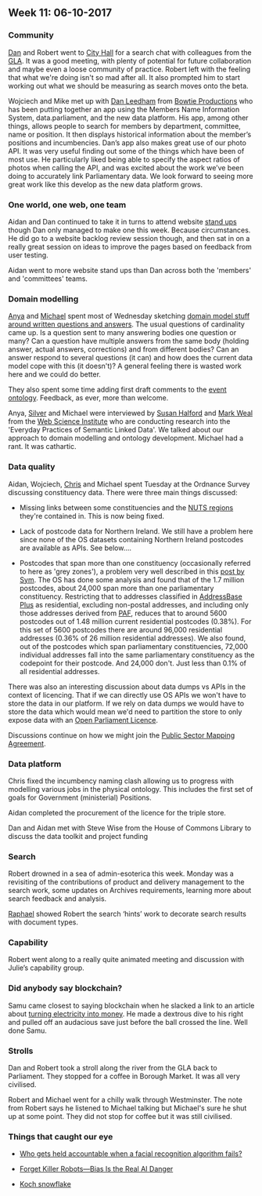 ## Week 11: 06-10-2017

### Community

[Dan](https://twitter.com/dasbarrett) and Robert went to [City Hall](https://en.wikipedia.org/wiki/City_Hall,_London) for a search chat with colleagues from the [GLA](https://www.london.gov.uk/). It was a good meeting, with plenty of potential for future collaboration and maybe even a loose community of practice. Robert left with the feeling that what we're doing isn't so mad after all. It also prompted him to start working out what we should be measuring as search moves onto the beta. 

Wojciech and Mike met up with [Dan Leedham](https://twitter.com/danleedham) from [Bowtie Productions](http://www.bowtietv.com/) who has been putting together an app using the Members Name Information System, data.parliament, and the new data platform. His app, among other things, allows people to search for members by department, committee, name or position. It then displays historical information about the member’s positions and incumbencies. Dan’s app also makes great use of our photo API. It was very useful finding out some of the things which have been of most use. He particularly liked being able to specify the aspect ratios of photos when calling the API, and was excited about the work we’ve been doing to accurately link Parliamentary data. We look forward to seeing more great work like this develop as the new data platform grows.

### One world, one web, one team

Aidan and Dan continued to take it in turns to attend website [stand ups](https://www.youtube.com/watch?v=fgXqDmhECxc) though Dan only managed to make one this week. Because circumstances. He did go to a website backlog review session though, and then sat in on a really great session on ideas to improve the pages based on feedback from user testing.

Aidan went to more website stand ups than Dan across both the 'members' and 'committees' teams.

### Domain modelling

[Anya](https://twitter.com/bitten_) and [Michael](https://twitter.com/fantasticlife) spent most of Wednesday sketching [domain model stuff around written questions and answers](https://github.com/ukparliament/domain-models/blob/master/Written%20questions/written-questions.pdf). The usual questions of cardinality came up. Is a question sent to many answering bodies one question or many? Can a question have multiple answers from the same body (holding answer, actual answers, corrections) and from different bodies? Can an answer respond to several questions (it can) and how does the current data model cope with this (it doesn't)? A general feeling there is wasted work here and we could do better.

They also spent some time adding first draft comments to the [event ontology](https://ukparliament.github.io/ontologies/event/event-ontology.html). Feedback, as ever, more than welcome.

Anya, [Silver](https://twitter.com/silveroliver) and Michael were interviewed by [Susan Halford](https://twitter.com/susanjhalford) and [Mark Weal](https://twitter.com/mark_weal) from the [Web Science Institute](https://www.southampton.ac.uk/wsi/index.page) who are conducting research into the 'Everyday Practices of Semantic Linked Data'. We talked about our approach to domain modelling and ontology development. Michael had a rant. It was cathartic.

### Data quality

Aidan, Wojciech, [Chris](https://twitter.com/chrisalcockdev) and Michael spent Tuesday at the Ordnance Survey discussing constituency data. There were three main things discussed:

* Missing links between some constituencies and the [NUTS regions](https://en.wikipedia.org/wiki/NUTS_statistical_regions_of_the_United_Kingdom) they're contained in. This is now being fixed.

* Lack of postcode data for Northern Ireland. We still have a problem here since none of the OS datasets containing Northern Ireland postcodes are available as APIs. See below....

* Postcodes that span more than one constituency (occasionally referred to here as 'grey zones'), a problem very well described in this [post by Sym](https://democracyclub.org.uk/blog/2017/03/20/4314-times-when-postcodes-arent-good-enough/). The OS has done some analysis and found that of the 1.7 million postcodes, about 24,000 span more than one parliamentary constituency. Restricting that to addresses classified in [AddressBase Plus](https://www.ordnancesurvey.co.uk/business-and-government/products/addressbase-products.html) as residential, excluding non-postal addresses, and including only those addresses derived from [PAF](http://www.royalmail.com/business/services/marketing/data-optimisation/paf), reduces that to around 5600 postcodes out of 1.48 million current residential postcodes (0.38%). For this set of 5600 postcodes there are around 96,000 residential addresses (0.36% of 26 million residential addresses). We also found, out of the postcodes which span parliamentary constituencies, 72,000 individual addresses fall into the same parliamentary constituency as the codepoint for their postcode. And 24,000 don't. Just less than 0.1% of all residential addresses.

There was also an interesting discussion about data dumps vs APIs in the context of licencing. That if we can directly use OS APIs we won't have to store the data in our platform. If we rely on data dumps we would have to store the data which would mean we'd need to partition the store to only expose data with an [Open Parliament Licence](https://www.parliament.uk/site-information/copyright-parliament/open-parliament-licence/).

Discussions continue on how we might join the [Public Sector Mapping Agreement](https://www.ordnancesurvey.co.uk/business-and-government/public-sector/mapping-agreements/public-sector-mapping-agreement.html).

### Data platform

Chris fixed the incumbency naming clash allowing us to progress with modelling various jobs in the physical ontology. This includes the first set of goals for Government (ministerial) Positions.

Aidan completed the procurement of the licence for the triple store.

Dan and Aidan met with Steve Wise from the House of Commons Library to discuss the data toolkit and project funding

### Search

Robert drowned in a sea of admin-esoterica this week. Monday was a revisiting of the contributions of product and delivery management to the search work, some updates on Archives requirements, learning more about search feedback and analysis. 

[Raphael](https://twitter.com/raphaelleung) showed Robert the search ‘hints’ work to decorate search results with document types.

### Capability

Robert went along to a really quite animated meeting and discussion with Julie’s capability group.

### Did anybody say blockchain?

Samu came closest to saying blockchain when he slacked a link to an article about [turning electricity into money](https://spectrum.ieee.org/computing/networks/why-the-biggest-bitcoin-mines-are-in-china). He made a dextrous dive to his right and pulled off an audacious save just before the ball crossed the line. Well done Samu.

### Strolls

Dan and Robert took a stroll along the river from the GLA back to Parliament. They stopped for a coffee in Borough Market. It was all very civilised.

Robert and Michael went for a chilly walk through Westminster. The note from Robert says he listened to Michael talking but Michael's sure he shut up at some point. They did not stop for coffee but it was still civilised.

### Things that caught our eye

* [Who gets held accountable when a facial recognition algorithm fails?](https://medium.com/@ellenbroad/who-do-we-hold-accountable-when-facial-recognition-algorithms-fail-47feba3aae92)

* [Forget Killer Robots—Bias Is the Real AI Danger](https://www.technologyreview.com/s/608986/forget-killer-robotsbias-is-the-real-ai-danger/)

* [Koch snowflake](https://en.wikipedia.org/wiki/Koch_snowflake#/media/File:Kochsim.gif)